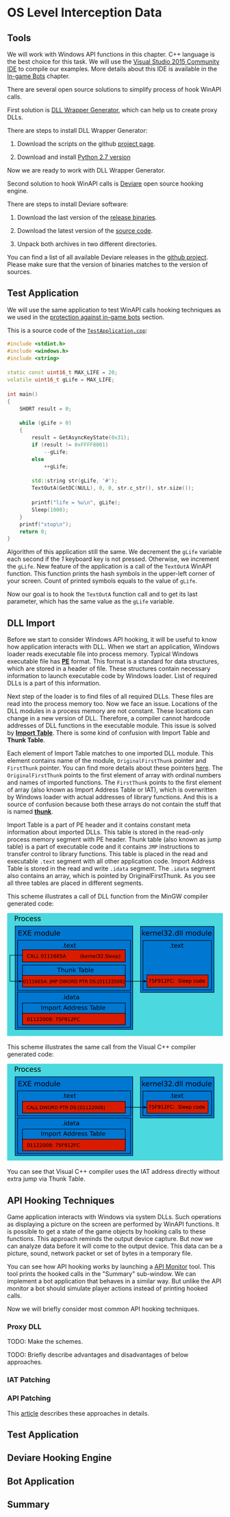 # OS Level Interception Data

## Tools

We will work with Windows API functions in this chapter. C++ language is the best choice for this task. We will use the [Visual Studio 2015 Community IDE](https://www.visualstudio.com/en-us/products/visual-studio-express-vs.aspx#) to compile our examples. More details about this IDE is available in the [In-game Bots](../InGameBots/tools.md) chapter.

There are several open source solutions to simplify process of hook WinAPI calls.

First solution is [DLL Wrapper Generator](https://m4v3n.wordpress.com/2012/08/08/dll-wrapper-generator/), which can help us to create proxy DLLs.

There are steps to install DLL Wrapper Generator:

1. Download the scripts on the github [project page](https://github.com/mavenlin/Dll_Wrapper_Gen/archive/master.zip).

2. Download and install [Python 2.7 version](https://www.python.org/downloads/)

Now we are ready to work with DLL Wrapper Generator.

Second solution to hook WinAPI calls is [Deviare](http://www.nektra.com/products/deviare-api-hook-windows/) open source hooking engine.

There are steps to install Deviare software:

1. Download the last version of the [release binaries](https://github.com/nektra/Deviare2/releases/download/v2.8.0/Deviare.2.8.0.zip).

2. Download the latest version of the [source code](https://github.com/nektra/Deviare2/archive/v2.8.0.zip).

3. Unpack both archives in two different directories.

You can find a list of all available Deviare releases in the [github project](https://github.com/nektra/Deviare2/releases). Please make sure that the version of binaries matches to the version of sources.

## Test Application

We will use the same application to test WinAPI calls hooking techniques as we used in the [protection against in-game bots](../InGameBots/protection.md) section.

This is a source code of the [`TestApplication.cpp`](https://ellysh.gitbooks.io/video-game-bots/content/Examples/ExtraTechniques/OSLevelInterceptionData/TestApplication.cpp):
```C++
#include <stdint.h>
#include <windows.h>
#include <string> 

static const uint16_t MAX_LIFE = 20;
volatile uint16_t gLife = MAX_LIFE;

int main()
{
    SHORT result = 0;

    while (gLife > 0)
    {
        result = GetAsyncKeyState(0x31);
        if (result != 0xFFFF8001)
            --gLife;
        else
            ++gLife;
        
        std::string str(gLife, '#');
        TextOutA(GetDC(NULL), 0, 0, str.c_str(), str.size());

        printf("life = %u\n", gLife);
        Sleep(1000);
    }
    printf("stop\n");
    return 0;
}
```
Algorithm of this application still the same. We decrement the `gLife` variable each second if the *1* keyboard key is not pressed. Otherwise, we increment the `gLife`. New feature of the application is a call of the `TextOutA` WinAPI function. This function prints the hash symbols in the upper-left corner of your screen. Count of printed symbols equals to the value of `gLife`.

Now our goal is to hook the `TextOutA` function call and to get its last parameter, which has the same value as the `gLife` variable.

## DLL Import

Before we start to consider Windows API hooking, it will be useful to know how application interacts with DLL. When we start an application, Windows loader reads executable file into process memory. Typical Windows executable file has [**PE**](https://msdn.microsoft.com/en-us/library/ms809762.aspx) format. This format is a standard for data structures, which are stored in a header of file. These structures contain necessary information to launch executable code by Windows loader. List of required DLLs is a part of this information.

Next step of the loader is to find files of all required DLLs. These files are read into the process memory too. Now we face an issue. Locations of the DLL modules in a process memory are not constant. These locations can change in a new version of DLL. Therefore, a compiler cannot hardcode addresses of DLL functions in the executable module. This issue is solved by [**Import Table**](http://sandsprite.com/CodeStuff/Understanding_imports.html). There is some kind of confusion with Import Table and **Thunk Table**.

Each element of Import Table matches to one imported DLL module. This element contains name of the module, `OriginalFirstThunk` pointer and `FirstThunk` pointer. You can find more details about these pointers [here](http://ntcore.com/files/inject2it.htm). The `OriginalFirstThunk` points to the first element of array with ordinal numbers and names of imported functions. The `FirstThunk` points to the first element of array (also known as Import Address Table or IAT), which is overwritten by Windows loader with actual addresses of library functions. And this is a source of confusion because both these arrays do not contain the stuff that is named [**thunk**](https://en.wikipedia.org/wiki/Thunk#Overlays_and_dynamic_linking).

Import Table is a part of PE header and it contains constant meta information about imported DLLs. This table is stored in the read-only process memory segment with PE header. Thunk table (also known as jump table) is a part of executable code and it contains `JMP` instructions to transfer control to library functions. This table is placed in the read and executable `.text` segment with all other application code. Import Address Table is stored in the read and write `.idata` segment. The `.idata` segment also contains an array, which is pointed by OriginalFirstThunk. As you see all three tables are placed in different segments.

This scheme illustrates a call of DLL function from the MinGW compiler generated code:

![DLL call MinGW](dll-call-mingw.png)

This scheme illustrates the same call from the Visual C++ compiler generated code:

![DLL call Visual C++](dll-call-visual-cpp.png)

You can see that Visual C++ compiler uses the IAT address directly without extra jump via Thunk Table.

## API Hooking Techniques

Game application interacts with Windows via system DLLs. Such operations as displaying a picture on the screen are performed by WinAPI functions. It is possible to get a state of the game objects by hooking calls to these functions. This approach reminds the output device capture. But now we can analyze data before it will come to the output device. This data can be a picture, sound, network packet or set of bytes in a temporary file.

You can see how API hooking works by launching a [API Monitor](../ClickerBots/tools.md) tool. This tool prints the hooked calls in the "Summary" sub-window. We can implement a bot application that behaves in a similar way. But unlike the API monitor a bot should simulate player actions instead of printing hooked calls.

Now we will briefly consider most common API hooking techniques. 

### Proxy DLL

TODO: Make the schemes.

TODO: Briefly describe advantages and disadvantages of below approaches.

### IAT Patching

### API Patching

This [article](http://www.internals.com/articles/apispy/apispy.htm) describes these approaches in details.

## Test Application

## Deviare Hooking Engine

## Bot Application

## Summary
